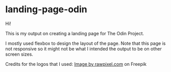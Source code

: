 # landing-page-odin

Hi! 

This is my output on creating a landing page for The Odin Project.

I mostly used flexbox to design the layout of the page. 
Note that this page is not responsive so it might not be what I intended the output to be on other screen sizes.

Credits for the logos that I used:
<a href="https://www.freepik.com/free-vector/social-media-icons-vector-set-with-facebook-instagram-twitter-tiktok-youtube-logos_17221195.htm#query=facebook%20logo&position=0&from_view=search&track=sph">Image by rawpixel.com</a> on Freepik